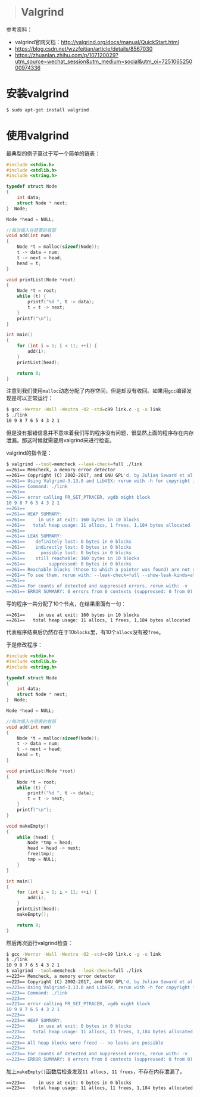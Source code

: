 > # Valgrind

参考资料：

* valgrind官网文档：<http://valgrind.org/docs/manual/QuickStart.html>
* <https://blog.csdn.net/wzzfeitian/article/details/8567030>
* https://zhuanlan.zhihu.com/p/107120029?utm_source=wechat_session&utm_medium=social&utm_oi=725106525000974336

# 安装valgrind

```bash
$ sudo apt-get install valgrind
```

# 使用valgrind

最典型的例子莫过于写一个简单的链表：

```c
#include <stdio.h>
#include <stdlib.h>
#include <string.h>

typedef struct Node
{	
	int data;
	struct Node * next;
}  Node;

Node *head = NULL;

//每次插入在链表的首部
void add(int num)
{
	Node *t = malloc(sizeof(Node));
	t -> data = num;
	t -> next = head;
	head = t;
}

void printList(Node *root)
{
	Node *t = root;
	while (t) {
		printf("%d ", t -> data);
		t = t -> next;
	}
	printf("\n");
}

int main()
{
	for (int i = 1; i < 11; ++i) {
		add(i);
	}
	printList(head);

	return 0;
}
```

注意到我们使用`malloc`动态分配了内存空间，但是却没有收回。如果用`gcc`编译发现是可以正常运行：

```bash
$ gcc -Werror -Wall -Wextra -O2 -std=c99 link.c -g -o link
$ ./link
10 9 8 7 6 5 4 3 2 1
```

但是没有报错信息并不意味着我们写的程序没有问题，很显然上面的程序存在内存泄漏。那这时候就需要用valgrind来进行检查。

valgrind的指令是：

```bash
$ valgrind --tool=memcheck --leak-check=full ./link
==261== Memcheck, a memory error detector
==261== Copyright (C) 2002-2017, and GNU GPL'd, by Julian Seward et al.
==261== Using Valgrind-3.13.0 and LibVEX; rerun with -h for copyright info
==261== Command: ./link
==261==
==261== error calling PR_SET_PTRACER, vgdb might block
10 9 8 7 6 5 4 3 2 1
==261==
==261== HEAP SUMMARY:
==261==     in use at exit: 160 bytes in 10 blocks
==261==   total heap usage: 11 allocs, 1 frees, 1,184 bytes allocated
==261==
==261== LEAK SUMMARY:
==261==    definitely lost: 0 bytes in 0 blocks
==261==    indirectly lost: 0 bytes in 0 blocks
==261==      possibly lost: 0 bytes in 0 blocks
==261==    still reachable: 160 bytes in 10 blocks
==261==         suppressed: 0 bytes in 0 blocks
==261== Reachable blocks (those to which a pointer was found) are not shown.
==261== To see them, rerun with: --leak-check=full --show-leak-kinds=all
==261==
==261== For counts of detected and suppressed errors, rerun with: -v
==261== ERROR SUMMARY: 0 errors from 0 contexts (suppressed: 0 from 0)
```

写的程序一共分配了10个节点，在结果里面有一句：

```
==261==     in use at exit: 160 bytes in 10 blocks
==261==   total heap usage: 11 allocs, 1 frees, 1,184 bytes allocated
```

代表程序结束后仍然存在于10`blocks`里，有10个`allocs`没有被`free`。

于是修改程序：

```c
#include <stdio.h>
#include <stdlib.h>
#include <string.h>

typedef struct Node
{	
	int data;
	struct Node * next;
}  Node;

Node *head = NULL;

//每次插入在链表的首部
void add(int num)
{
	Node *t = malloc(sizeof(Node));
	t -> data = num;
	t -> next = head;
	head = t;
}

void printList(Node *root)
{
	Node *t = root;
	while (t) {
		printf("%d ", t -> data);
		t = t -> next;
	}
	printf("\n");
}

void makeEmpty()
{
	while (head) {
		Node *tmp = head;
		head = head -> next;
		free(tmp);
		tmp = NULL;
	}
}

int main()
{
	for (int i = 1; i < 11; ++i) {
		add(i);
	}
	printList(head);
	makeEmpty();

	return 0;
}
```

然后再次运行valgrind检查：

```bash
$ gcc -Werror -Wall -Wextra -O2 -std=c99 link.c -g -o link
$ ./link
10 9 8 7 6 5 4 3 2 1
$ valgrind --tool=memcheck --leak-check=full ./link
==223== Memcheck, a memory error detector                                 
==223== Copyright (C) 2002-2017, and GNU GPL'd, by Julian Seward et al.   
==223== Using Valgrind-3.13.0 and LibVEX; rerun with -h for copyright info
==223== Command: ./link                                                   
==223==                                                                   
==223== error calling PR_SET_PTRACER, vgdb might block                    
10 9 8 7 6 5 4 3 2 1                                                      
==223==                                                                   
==223== HEAP SUMMARY:                                                     
==223==     in use at exit: 0 bytes in 0 blocks                           
==223==   total heap usage: 11 allocs, 11 frees, 1,184 bytes allocated    
==223==                                                                   
==223== All heap blocks were freed -- no leaks are possible               
==223==                                                                   
==223== For counts of detected and suppressed errors, rerun with: -v      
==223== ERROR SUMMARY: 0 errors from 0 contexts (suppressed: 0 from 0)    
```

加上`makeEmpty()`函数后检查发现`11 allocs, 11 frees`，不存在内存泄漏了。

```
==223==     in use at exit: 0 bytes in 0 blocks                           
==223==   total heap usage: 11 allocs, 11 frees, 1,184 bytes allocated    
```

